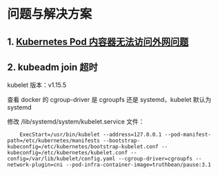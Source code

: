 # 问题与解决方案

## 1. [Kubernetes Pod 内容器无法访问外网问题](https://www.xbzdr.com/590.html)

## 2. kubeadm join 超时
kubelet 版本：v1.15.5

查看 docker 的 cgroup-driver 是 cgroupfs 还是 systemd，kubelet 默认为 systemd

修改 /lib/systemd/system/kubelet.service 文件：
```
    ExecStart=/usr/bin/kubelet --address=127.0.0.1 --pod-manifest-path=/etc/kubernetes/manifests --bootstrap-kubeconfig=/etc/kubernetes/bootstrap-kubelet.conf --kubeconfig=/etc/kubernetes/kubelet.conf --config=/var/lib/kubelet/config.yaml --cgroup-driver=cgroupfs --network-plugin=cni --pod-infra-container-image=truthbean/pause:3.1
```

